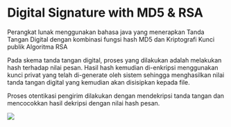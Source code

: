 <h1>Digital Signature with MD5 & RSA</h1>

<p>Perangkat lunak menggunakan bahasa java yang menerapkan Tanda Tangan Digital dengan kombinasi fungsi hash MD5 dan Kriptografi Kunci publik Algoritma RSA</p>

<p>Pada skema tanda tangan digital, proses yang dilakukan adalah melakukan hash terhadap nilai pesan. Hasil hash kemudian di-enkripsi menggunakan kunci privat yang telah di-generate oleh sistem sehingga menghasilkan nilai tanda tangan digital yang kemudian akan disisipkan kepada file.</p>

<p>Proses otentikasi pengirim dilakukan dengan mendekripsi tanda tangan dan mencocokkan hasil dekripsi dengan nilai hash pesan.</p>
<img src="https://images.pexels.com/photos/415829/pexels-photo-415829.jpeg?auto=compress&cs=tinysrgb&dpr=1&w=500"> 
